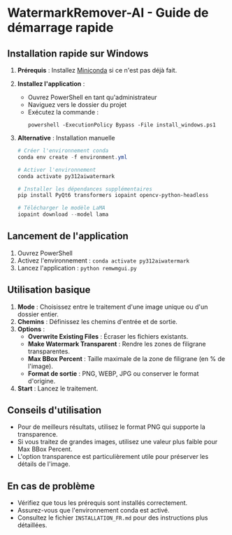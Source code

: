 # WatermarkRemover-AI - Guide de démarrage rapide

## Installation rapide sur Windows

1. **Prérequis** : Installez [Miniconda](https://docs.conda.io/en/latest/miniconda.html) si ce n'est pas déjà fait.

2. **Installez l'application** :
   - Ouvrez PowerShell en tant qu'administrateur
   - Naviguez vers le dossier du projet
   - Exécutez la commande : 
     ```
     powershell -ExecutionPolicy Bypass -File install_windows.ps1
     ```

3. **Alternative** : Installation manuelle
   ```powershell
   # Créer l'environnement conda
   conda env create -f environment.yml
   
   # Activer l'environnement
   conda activate py312aiwatermark
   
   # Installer les dépendances supplémentaires
   pip install PyQt6 transformers iopaint opencv-python-headless
   
   # Télécharger le modèle LaMA
   iopaint download --model lama
   ```

## Lancement de l'application

1. Ouvrez PowerShell
2. Activez l'environnement : `conda activate py312aiwatermark`
3. Lancez l'application : `python remwmgui.py`

## Utilisation basique

1. **Mode** : Choisissez entre le traitement d'une image unique ou d'un dossier entier.
2. **Chemins** : Définissez les chemins d'entrée et de sortie.
3. **Options** :
   - **Overwrite Existing Files** : Écraser les fichiers existants.
   - **Make Watermark Transparent** : Rendre les zones de filigrane transparentes.
   - **Max BBox Percent** : Taille maximale de la zone de filigrane (en % de l'image).
   - **Format de sortie** : PNG, WEBP, JPG ou conserver le format d'origine.
4. **Start** : Lancez le traitement.

## Conseils d'utilisation

- Pour de meilleurs résultats, utilisez le format PNG qui supporte la transparence.
- Si vous traitez de grandes images, utilisez une valeur plus faible pour Max BBox Percent.
- L'option transparence est particulièrement utile pour préserver les détails de l'image.

## En cas de problème

- Vérifiez que tous les prérequis sont installés correctement.
- Assurez-vous que l'environnement conda est activé.
- Consultez le fichier `INSTALLATION_FR.md` pour des instructions plus détaillées. 